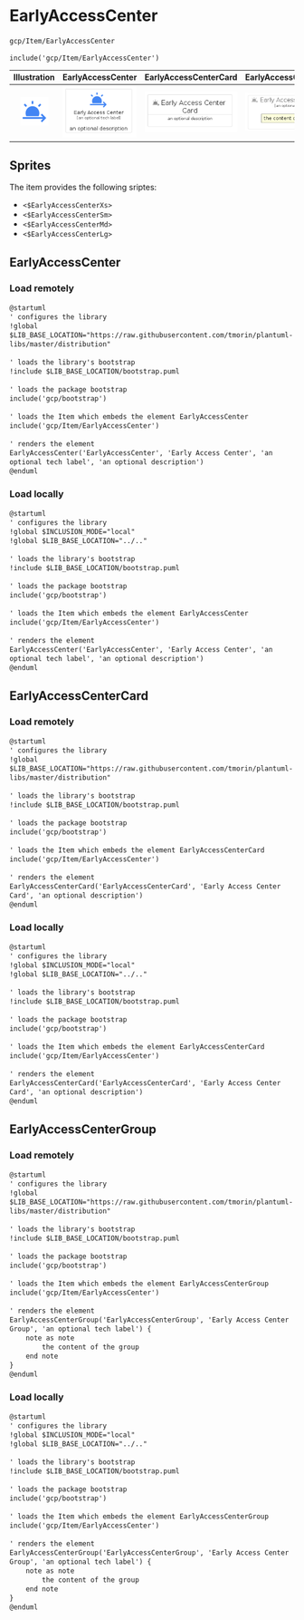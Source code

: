# EarlyAccessCenter


```text
gcp/Item/EarlyAccessCenter
```

```text
include('gcp/Item/EarlyAccessCenter')
```



| Illustration | EarlyAccessCenter | EarlyAccessCenterCard | EarlyAccessCenterGroup |
| :---: | :---: | :---: | :---: |
| ![illustration for Illustration](../../gcp/Item/EarlyAccessCenter.png) | ![illustration for EarlyAccessCenter](../../gcp/Item/EarlyAccessCenter.Local.png) | ![illustration for EarlyAccessCenterCard](../../gcp/Item/EarlyAccessCenterCard.Local.png) | ![illustration for EarlyAccessCenterGroup](../../gcp/Item/EarlyAccessCenterGroup.Local.png) |



## Sprites
The item provides the following sriptes:

- `<$EarlyAccessCenterXs>`
- `<$EarlyAccessCenterSm>`
- `<$EarlyAccessCenterMd>`
- `<$EarlyAccessCenterLg>`





## EarlyAccessCenter

### Load remotely
```plantuml
@startuml
' configures the library
!global $LIB_BASE_LOCATION="https://raw.githubusercontent.com/tmorin/plantuml-libs/master/distribution"

' loads the library's bootstrap
!include $LIB_BASE_LOCATION/bootstrap.puml

' loads the package bootstrap
include('gcp/bootstrap')

' loads the Item which embeds the element EarlyAccessCenter
include('gcp/Item/EarlyAccessCenter')

' renders the element
EarlyAccessCenter('EarlyAccessCenter', 'Early Access Center', 'an optional tech label', 'an optional description')
@enduml
```

### Load locally
```plantuml
@startuml
' configures the library
!global $INCLUSION_MODE="local"
!global $LIB_BASE_LOCATION="../.."

' loads the library's bootstrap
!include $LIB_BASE_LOCATION/bootstrap.puml

' loads the package bootstrap
include('gcp/bootstrap')

' loads the Item which embeds the element EarlyAccessCenter
include('gcp/Item/EarlyAccessCenter')

' renders the element
EarlyAccessCenter('EarlyAccessCenter', 'Early Access Center', 'an optional tech label', 'an optional description')
@enduml
```

## EarlyAccessCenterCard

### Load remotely
```plantuml
@startuml
' configures the library
!global $LIB_BASE_LOCATION="https://raw.githubusercontent.com/tmorin/plantuml-libs/master/distribution"

' loads the library's bootstrap
!include $LIB_BASE_LOCATION/bootstrap.puml

' loads the package bootstrap
include('gcp/bootstrap')

' loads the Item which embeds the element EarlyAccessCenterCard
include('gcp/Item/EarlyAccessCenter')

' renders the element
EarlyAccessCenterCard('EarlyAccessCenterCard', 'Early Access Center Card', 'an optional description')
@enduml
```

### Load locally
```plantuml
@startuml
' configures the library
!global $INCLUSION_MODE="local"
!global $LIB_BASE_LOCATION="../.."

' loads the library's bootstrap
!include $LIB_BASE_LOCATION/bootstrap.puml

' loads the package bootstrap
include('gcp/bootstrap')

' loads the Item which embeds the element EarlyAccessCenterCard
include('gcp/Item/EarlyAccessCenter')

' renders the element
EarlyAccessCenterCard('EarlyAccessCenterCard', 'Early Access Center Card', 'an optional description')
@enduml
```

## EarlyAccessCenterGroup

### Load remotely
```plantuml
@startuml
' configures the library
!global $LIB_BASE_LOCATION="https://raw.githubusercontent.com/tmorin/plantuml-libs/master/distribution"

' loads the library's bootstrap
!include $LIB_BASE_LOCATION/bootstrap.puml

' loads the package bootstrap
include('gcp/bootstrap')

' loads the Item which embeds the element EarlyAccessCenterGroup
include('gcp/Item/EarlyAccessCenter')

' renders the element
EarlyAccessCenterGroup('EarlyAccessCenterGroup', 'Early Access Center Group', 'an optional tech label') {
    note as note
        the content of the group
    end note
}
@enduml
```

### Load locally
```plantuml
@startuml
' configures the library
!global $INCLUSION_MODE="local"
!global $LIB_BASE_LOCATION="../.."

' loads the library's bootstrap
!include $LIB_BASE_LOCATION/bootstrap.puml

' loads the package bootstrap
include('gcp/bootstrap')

' loads the Item which embeds the element EarlyAccessCenterGroup
include('gcp/Item/EarlyAccessCenter')

' renders the element
EarlyAccessCenterGroup('EarlyAccessCenterGroup', 'Early Access Center Group', 'an optional tech label') {
    note as note
        the content of the group
    end note
}
@enduml
```

